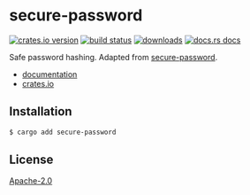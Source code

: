 # secure-password
[![crates.io version][1]][2] [![build status][3]][4]
[![downloads][5]][6] [![docs.rs docs][7]][8]

Safe password hashing. Adapted from
[secure-password](https://github.com/emilbayes/secure-password).

- [documentation][8]
- [crates.io][2]

## Installation
```sh
$ cargo add secure-password
```

## License
[Apache-2.0](./LICENSE)

[1]: https://img.shields.io/crates/v/secure-password.svg?style=flat-square
[2]: https://crates.io/crate/secure-password
[3]: https://img.shields.io/travis/yoshuawuyts/secure-password.svg?style=flat-square
[4]: https://travis-ci.org/yoshuawuyts/secure-password
[5]: https://img.shields.io/crates/d/secure-password.svg?style=flat-square
[6]: https://crates.io/crates/secure-password
[7]: https://docs.rs/secure-password/badge.svg
[8]: https://docs.rs/secure-password

